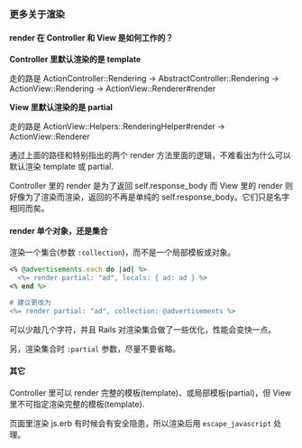 ### 更多关于渲染

#### render 在 Controller 和 View 是如何工作的？

**Controller 里默认渲染的是 template**

走的路是 ActionController::Rendering -> AbstractController::Rendering -> ActionView::Rendering -> ActionView::Renderer#render

**View 里默认渲染的是 partial**

走的路是 ActionView::Helpers::RenderingHelper#render -> ActionView::Renderer

通过上面的路径和特别指出的两个 render 方法里面的逻辑，不难看出为什么可以默认渲染 template 或 partial.

Controller 里的 render 是为了返回 self.response_body
而 View 里的 render 则好像为了渲染而渲染，返回的不再是单纯的 self.response_body。它们只是名字相同而矣。

#### render 单个对象，还是集合

渲染一个集合(参数 `:collection`)，而不是一个局部模板或对象。

```ruby
<% @advertisements.each do |ad| %>
  <%= render partial: "ad", locals: { ad: ad } %>
<% end %>

# 建议更改为
<%= render partial: "ad", collection: @advertisements %>
```

可以少敲几个字符，并且 Rails 对渲染集合做了一些优化，性能会变快一点。

另，渲染集合时 `:partial` 参数，尽量不要省略。

#### 其它

Controller 里可以 render 完整的模板(template)、或局部模板(partial)，但 View 里不可指定渲染完整的模板(template).

页面里渲染 js.erb 有时候会有安全隐患，所以渲染后用 `escape_javascript` 处理。
